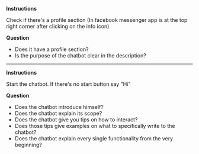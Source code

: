 **Instructions**

Check if there's a profile section (In facebook messenger app is at the top right corner after clicking on the info icon)

**Question**

* Does it have a profile section?
* Is the purpose of the chatbot clear in the description?

-----

**Instructions**

Start the chatbot. If there's no start button say "Hi"

**Question**

* Does the chatbot introduce himself?
* Does the chatbot explain its scope?
* Does the chatbot give you tips on how to interact?
* Does those tips give examples on what to specifically write to the chatbot?
* Does the chatbot explain every single functionality from the very beginning?